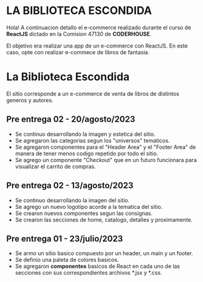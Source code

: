 # LA BIBLIOTECA ESCONDIDA

Hola! A continuacion detallo el e-commerce realizado durante el curso de **ReactJS** dictado en la Comision 47130 de **CODERHOUSE**. 

El objetivo era realizar una app de un e-commerce con ReactJS. En este caso, opte con realizar e-commece de libros de fantasia.


# La Biblioteca Escondida

El sitio corresponde a un e-commerce de venta de libros de distintos generos y autores.


## Pre entrega 02 - 20/agosto/2023

- Se continuo desarrollando la imagen y estetica del sitio.
- Se agregaron las categorias segun los "universos" tematicos.
- Se agregaron componentes para el "Header Area" y el "Footer Area" de manera de tener menos codigo repetido por todo el sitio.
- Se agrego un componente "Checkout" que en un futuro funcionara para visualizar el carrito de compras.


## Pre entrega 02 - 13/agosto/2023

- Se continuo desarrollando la imagen del sitio.
- Se agrego un nuevo logotipo acorde a la tematica del sitio.
- Se crearon nuevos componentes segun las consignas.
- Se crearon las secciones de home, catalogo, detalles y proximamente.


## Pre entrega 01 - 23/julio/2023

- Se armo un sitio basico compuesto por un header, un main y un footer. 
- Se definio una paleta de colores basicos.
- Se agregaron **componentes** basicos de React en cada uno de las secciones con sus correspondientes archivos *.jsx y *.css. 